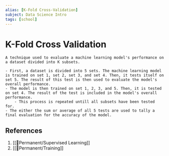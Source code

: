 ```yaml
---
alias: [K-Fold Cross-Validation]
subject: Data Science Intro
tags: [school]
---
```

# K-Fold Cross Validation


```ad-note
A technique used to evaluate a machine learning model's performance on a dataset divided into K subsets.
```

```ad-example
- First, a dataset is divided into 5 sets. The machine learning model is trained on set 1, set 2, set 3, and set 4. Then, it tests itself on set 5. The result of this test is then used to evaluate the model's overall performance.
- The model is then trained on set 1, 2, 3, and 5. Then, it is tested on set 4. The result of the test is included in the model's overall performance.
	- This process is repeated untill all subsets have been tested for.
- The either the sum or average of all 5 tests are used to tally a final evaluation for the accuracy of the model.
```

## References
1. [[🗻Permanent/Supervised Learning]]
2. [[🗻Permanent/Training]]